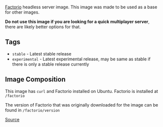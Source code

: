 [Factorio](https://www.factorio.com/) headless server image. This image was made to be used as a base for other images.

**Do not use this image if you are looking for a quick multiplayer server**, there are likely better options for that.

## Tags
* `stable` - Latest stable release
* `experimental` - Latest experimental release, may be same as stable if there is only a stable release currently

## Image Composition
This image has `curl` and Factorio installed on Ubuntu. Factorio is installed at `/factorio`

The version of Factorio that was originally downloaded for the image can be found in `/factorio/version`

[Source](https://github.com/DedlySpyder/FactorioTooling/blob/main/docker/images/headless/Dockerfile)